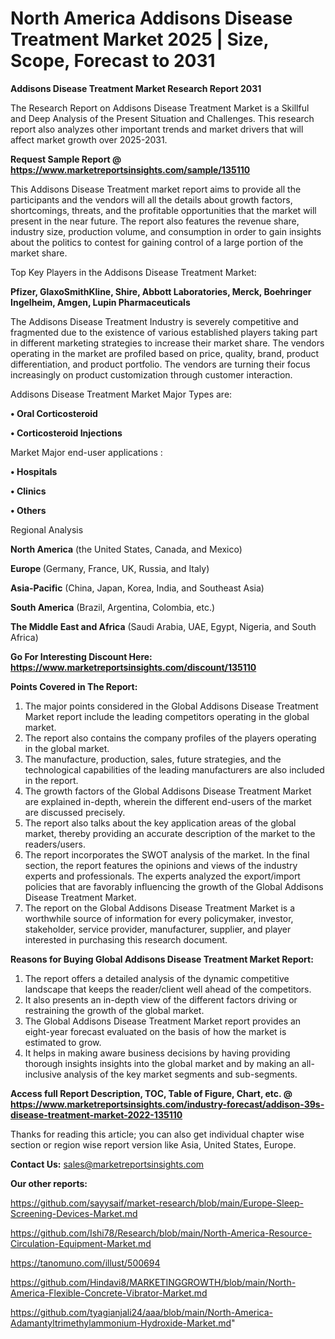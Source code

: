  # North America Addisons Disease Treatment Market 2025 | Size, Scope, Forecast to 2031

<strong>Addisons Disease Treatment Market Research Report 2031</strong>

The Research Report on Addisons Disease Treatment Market is a Skillful and Deep Analysis of the Present Situation and Challenges. This research report also analyzes other important trends and market drivers that will affect market growth over 2025-2031.

<strong>Request Sample Report @ <a href=https://www.marketreportsinsights.com/sample/135110>https://www.marketreportsinsights.com/sample/135110</a></strong>

This Addisons Disease Treatment market report aims to provide all the participants and the vendors will all the details about growth factors, shortcomings, threats, and the profitable opportunities that the market will present in the near future. The report also features the revenue share, industry size, production volume, and consumption in order to gain insights about the politics to contest for gaining control of a large portion of the market share.

Top Key Players in the Addisons Disease Treatment Market:

<strong>Pfizer, GlaxoSmithKline, Shire, Abbott Laboratories, Merck, Boehringer Ingelheim, Amgen, Lupin Pharmaceuticals</strong>

The Addisons Disease Treatment Industry is severely competitive and fragmented due to the existence of various established players taking part in different marketing strategies to increase their market share. The vendors operating in the market are profiled based on price, quality, brand, product differentiation, and product portfolio. The vendors are turning their focus increasingly on product customization through customer interaction.

Addisons Disease Treatment Market Major Types are:

<strong>• Oral Corticosteroid

• Corticosteroid Injections</strong>

Market Major end-user applications :

<strong>• Hospitals

• Clinics

• Others</strong>

Regional Analysis

</u><strong><b>North America</b></strong> (the United States, Canada, and Mexico)

<strong><b>Europe </b></strong>(Germany, France, UK, Russia, and Italy)

<strong><b>Asia-Pacific</b></strong> (China, Japan, Korea, India, and Southeast Asia)

<strong><b>South America</b></strong> (Brazil, Argentina, Colombia, etc.)

<strong><b>The Middle East and Africa</b></strong> (Saudi Arabia, UAE, Egypt, Nigeria, and South Africa)

<strong>Go For Interesting Discount Here: <a href=https://www.marketreportsinsights.com/discount/135110>https://www.marketreportsinsights.com/discount/135110</a></strong>

<strong>Points Covered in The Report:</strong>
<ol>
  <li>The major points considered in the Global Addisons Disease Treatment Market report include the leading competitors operating in the global market.</li>
  <li>The report also contains the company profiles of the players operating in the global market.</li>
  <li>The manufacture, production, sales, future strategies, and the technological capabilities of the leading manufacturers are also included in the report.</li>
  <li>The growth factors of the Global Addisons Disease Treatment Market are explained in-depth, wherein the different end-users of the market are discussed precisely.</li>
  <li>The report also talks about the key application areas of the global market, thereby providing an accurate description of the market to the readers/users.</li>
  <li>The report incorporates the SWOT analysis of the market. In the final section, the report features the opinions and views of the industry experts and professionals. The experts analyzed the export/import policies that are favorably influencing the growth of the Global Addisons Disease Treatment Market.</li>
  <li>The report on the Global Addisons Disease Treatment Market is a worthwhile source of information for every policymaker, investor, stakeholder, service provider, manufacturer, supplier, and player interested in purchasing this research document.</li>
</ol>
<strong>Reasons for Buying Global Addisons Disease Treatment Market Report:</strong>

<ol>
  <li>The report offers a detailed analysis of the dynamic competitive landscape that keeps the reader/client well ahead of the competitors.</li>
  <li>It also presents an in-depth view of the different factors driving or restraining the growth of the global market.</li>
  <li>The Global Addisons Disease Treatment Market report provides an eight-year forecast evaluated on the basis of how the market is estimated to grow.</li>
  <li>It helps in making aware business decisions by having providing thorough insights insights into the global market and by making an all-inclusive analysis of the key market segments and sub-segments.</li>
</ol>
<strong>Access full Report Description, TOC, Table of Figure, Chart, etc. @ <a href=https://www.marketreportsinsights.com/industry-forecast/addison-39s-disease-treatment-market-2022-135110>https://www.marketreportsinsights.com/industry-forecast/addison-39s-disease-treatment-market-2022-135110</a></strong>


Thanks for reading this article; you can also get individual chapter wise section or region wise report version like Asia, United States, Europe.

<strong>Contact Us:</strong>
sales@marketreportsinsights.com

<strong>Our other reports:</strong>

<a href=https://github.com/sayysaif/market-research/blob/main/Europe-Sleep-Screening-Devices-Market.md>https://github.com/sayysaif/market-research/blob/main/Europe-Sleep-Screening-Devices-Market.md</a>

<a href=https://github.com/Ishi78/Research/blob/main/North-America-Resource-Circulation-Equipment-Market.md>https://github.com/Ishi78/Research/blob/main/North-America-Resource-Circulation-Equipment-Market.md</a>

<a href=https://tanomuno.com/illust/500694>https://tanomuno.com/illust/500694</a>

<a href=https://github.com/Hindavi8/MARKETINGGROWTH/blob/main/North-America-Flexible-Concrete-Vibrator-Market.md>https://github.com/Hindavi8/MARKETINGGROWTH/blob/main/North-America-Flexible-Concrete-Vibrator-Market.md</a>

<a href=https://github.com/tyagianjali24/aaa/blob/main/North-America-Adamantyltrimethylammonium-Hydroxide-Market.md>https://github.com/tyagianjali24/aaa/blob/main/North-America-Adamantyltrimethylammonium-Hydroxide-Market.md</a>"
